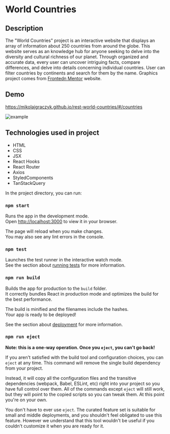 # World Countries

## Description
The "World Countries" project is an interactive website that displays an array of information about 250 countries from around the globe. This website serves as an knowledge hub for anyone seeking to delve into the diversity and cultural richness of our planet. Through organized and accurate data, every user can uncover intriguing facts, compare differences, and delve into details concerning individual countries. User can filter countries by continents and search for them by the name. Graphics project comes from [Frontedn Mentor](https://www.frontendmentor.io/challenges) website.

## Demo
https://mikolajgraczyk.github.io/rest-world-countries/#/countries

![example](https://github.com/mikolajgraczyk/rest-world-countries/blob/main/public/Demo.gif?raw=true)

## Technologies used in project
- HTML
- CSS
- JSX
- React Hooks
- React Router
- Axios
- StyledComponents
- TanStackQuery

In the project directory, you can run:

### `npm start`

Runs the app in the development mode.\
Open [http://localhost:3000](http://localhost:3000) to view it in your browser.

The page will reload when you make changes.\
You may also see any lint errors in the console.

### `npm test`

Launches the test runner in the interactive watch mode.\
See the section about [running tests](https://facebook.github.io/create-react-app/docs/running-tests) for more information.

### `npm run build`

Builds the app for production to the `build` folder.\
It correctly bundles React in production mode and optimizes the build for the best performance.

The build is minified and the filenames include the hashes.\
Your app is ready to be deployed!

See the section about [deployment](https://facebook.github.io/create-react-app/docs/deployment) for more information.

### `npm run eject`

**Note: this is a one-way operation. Once you `eject`, you can't go back!**

If you aren't satisfied with the build tool and configuration choices, you can `eject` at any time. This command will remove the single build dependency from your project.

Instead, it will copy all the configuration files and the transitive dependencies (webpack, Babel, ESLint, etc) right into your project so you have full control over them. All of the commands except `eject` will still work, but they will point to the copied scripts so you can tweak them. At this point you're on your own.

You don't have to ever use `eject`. The curated feature set is suitable for small and middle deployments, and you shouldn't feel obligated to use this feature. However we understand that this tool wouldn't be useful if you couldn't customize it when you are ready for it.

